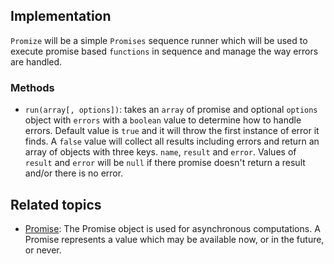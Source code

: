 ## Implementation
`Promize` will be a simple `Promises` sequence runner which will be used to execute promise based `functions` in sequence and manage the way errors are handled.  

### Methods
- `run(array[, options])`: takes an `array` of promise and optional `options` object with `errors` with a `boolean` value to determine how to handle errors. Default value is `true` and it will throw the first instance of error it finds. A `false` value will collect all results including errors and return an array of objects with three keys. `name`, `result` and `error`. Values of `result` and `error` will be `null` if there promise doesn't return a result and/or there is no error.

## Related topics
- [Promise](https://developer.mozilla.org/en-US/docs/Web/JavaScript/Reference/Global_Objects/Promise): The Promise object is used for asynchronous computations. A Promise represents a value which may be available now, or in the future, or never.  